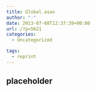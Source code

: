 ```yaml
---
title: Global.asax
author: "-"
date: 2013-07-08T12:37:39+00:00
url: /?p=5621
categories:
  - Uncategorized

tags:
  - reprint
---
```

## placeholder